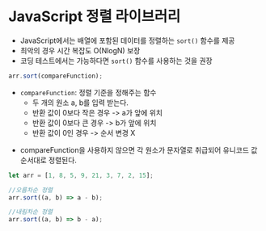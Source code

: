 # JavaScript 정렬 라이브러리

- JavaScript에서는 배열에 포함된 데이터를 정렬하는 `sort()` 함수를 제공
- 최악의 경우 시간 복잡도 O(NlogN) 보장
- 코딩 테스트에서는 가능하다면 `sort()` 함수를 사용하는 것을 권장

```javascript
arr.sort(compareFunction);
```

- `compareFunction`: 정렬 기준을 정해주는 함수
  - 두 개의 원소 a, b를 입력 받는다.
  - 반환 값이 0보다 작은 경우 -> a가 앞에 위치
  - 반환 값이 0보다 큰 경우 -> b가 앞에 위치
  - 반환 값이 0인 경우 -> 순서 변경 X

* compareFunction을 사용하지 않으면 각 원소가 문자열로 취급되어 유니코드 값 순서대로 정렬된다.

```javascript
let arr = [1, 8, 5, 9, 21, 3, 7, 2, 15];

//오름차순 정렬
arr.sort((a, b) => a - b);

//내림차순 정렬
arr.sort((a, b) => b - a);
```
